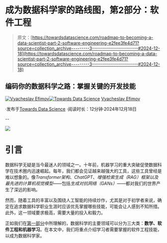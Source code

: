 # 成为数据科学家的路线图，第2部分：软件工程

> 原文：[https://towardsdatascience.com/roadmap-to-becoming-a-data-scientist-part-2-software-engineering-e2fee3fe4d71?source=collection_archive---------3-----------------------#2024-12-18](https://towardsdatascience.com/roadmap-to-becoming-a-data-scientist-part-2-software-engineering-e2fee3fe4d71?source=collection_archive---------3-----------------------#2024-12-18)

## **编码你的数据科学之路：掌握关键的开发技能**

[](https://medium.com/@slavahead?source=post_page---byline--e2fee3fe4d71--------------------------------)[![Vyacheslav Efimov](../Images/441e600862b2b93564c6cd81abb0092d.png)](https://medium.com/@slavahead?source=post_page---byline--e2fee3fe4d71--------------------------------)[](https://towardsdatascience.com/?source=post_page---byline--e2fee3fe4d71--------------------------------)[![Towards Data Science](../Images/a6ff2676ffcc0c7aad8aaf1d79379785.png)](https://towardsdatascience.com/?source=post_page---byline--e2fee3fe4d71--------------------------------) [Vyacheslav Efimov](https://medium.com/@slavahead?source=post_page---byline--e2fee3fe4d71--------------------------------)

·发布于[Towards Data Science](https://towardsdatascience.com/?source=post_page---byline--e2fee3fe4d71--------------------------------) ·阅读时长：12分钟·2024年12月18日

--

![](../Images/7b22aab1d1697cb71260ecbf21644b2b.png)

# 引言

数据科学无疑是当今最迷人的领域之一。十年前，机器学习的重大突破促使数据科学在技术圈内迅速崛起。每年，我们都会见证越来越强大的工具，这些工具曾经是难以想象的。像*Transformer架构*、*ChatGPT*、*增强检索生成（RAG）*框架以及最先进的*计算机视觉模型*——包括*生成对抗网络（GANs）*——都对我们的世界产生了深远的影响。

然而，随着工具的丰富以及围绕人工智能的持续炒作，尤其是对于初学者来说，确定在追求数据科学职业生涯时应该优先掌握哪些技能，可能会让人感到不知所措。此外，这一领域要求极高，需要大量的投入和毅力。

正如我们在[第一部分](https://medium.com/towards-data-science/roadmap-to-becoming-a-data-scientist-part-1-maths-2dc9beb69b27)中所理解的，数据科学的主要领域可以分为三大类：**数学、软件工程和机器学习**。在本文中，我们将重点介绍学习者需要掌握的软件工程技能，以成为数据科学家。
